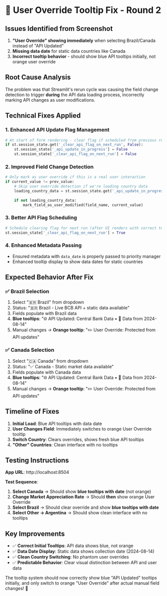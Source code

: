 # 🔧 User Override Tooltip Fix - Round 2

## Issues Identified from Screenshot
1. **"User Override" showing immediately** when selecting Brazil/Canada instead of "API Updated"
2. **Missing data date** for static data countries like Canada  
3. **Incorrect tooltip behavior** - should show blue API tooltips initially, not orange user override

## Root Cause Analysis
The problem was that Streamlit's rerun cycle was causing the field change detection to trigger **during** the API data loading process, incorrectly marking API changes as user modifications.

## Technical Fixes Applied

### 1. **Enhanced API Update Flag Management**
```python
# At start of form rendering - clear flag if scheduled from previous run  
if st.session_state.get('_clear_api_flag_on_next_run', False):
    st.session_state['_api_update_in_progress'] = False
    st.session_state['_clear_api_flag_on_next_run'] = False
```

### 2. **Improved Field Change Detection**
```python
# Only mark as user override if this is a real user interaction
if current_value != prev_value:
    # Skip user override detection if we're loading country data
    loading_country_data = st.session_state.get('_api_update_in_progress', False)
    
    if not loading_country_data:
        mark_field_as_user_modified(field_name, current_value)
```

### 3. **Better API Flag Scheduling**  
```python
# Schedule clearing flag for next run (after UI renders with correct tooltips)
st.session_state['_clear_api_flag_on_next_run'] = True
```

### 4. **Enhanced Metadata Passing**
- Ensured metadata with `data_date` is properly passed to priority manager
- Enhanced tooltip display to show data dates for static countries

## Expected Behavior After Fix

### ✅ **Brazil Selection**
1. Select "🇧🇷 Brazil" from dropdown
2. Status: "🇧🇷 Brazil - Live BCB API + static data available"
3. Fields populate with Brazil data
4. **Blue tooltips**: "🌐 API Updated: Central Bank Data • 📅 Data from 2024-08-14"
5. Manual changes → **Orange tooltip**: "✏️ User Override: Protected from API updates"

### ✅ **Canada Selection**  
1. Select "🇨🇦 Canada" from dropdown
2. Status: "✅ Canada - Static market data available"
3. Fields populate with Canada data
4. **Blue tooltips**: "🌐 API Updated: Central Bank Data • 📅 Data from 2024-08-14"
5. Manual changes → **Orange tooltip**: "✏️ User Override: Protected from API updates"

## Timeline of Fixes
1. **Initial Load**: Blue API tooltips with data date
2. **User Changes Field**: Immediately switches to orange User Override tooltip
3. **Switch Country**: Clears overrides, shows fresh blue API tooltips
4. **"Other" Countries**: Clean interface with no tooltips

## Testing Instructions

**App URL**: http://localhost:8504

**Test Sequence**:
1. **Select Canada** → Should show **blue tooltips with date** (not orange)
2. **Change Market Appreciation Rate** → Should **then** show orange User Override  
3. **Select Brazil** → Should clear override and show **blue tooltips with date**
4. **Select Other → Argentina** → Should show clean interface with no tooltips

## Key Improvements
- ✅ **Correct Initial Tooltips**: API data shows blue, not orange
- ✅ **Data Date Display**: Static data shows collection date (2024-08-14)
- ✅ **Clean Country Switching**: No phantom user overrides
- ✅ **Predictable Behavior**: Clear visual distinction between API and user data

The tooltip system should now correctly show blue "API Updated" tooltips initially, and only switch to orange "User Override" after actual manual field changes! 🎉